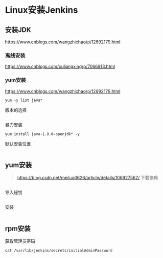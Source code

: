 # Linux安装Jenkins

## 安装JDK
https://www.cnblogs.com/wangzhichao/p/12692179.html
### 离线安装

https://www.cnblogs.com/xuliangxing/p/7066913.html

### yum安装
https://www.cnblogs.com/wangzhichao/p/12692179.html
```shell
yum -y list java*
```
版本的选择
```shell

```
暴力安装
```shell
yum install java-1.8.0-openjdk* -y
```
默认安装位置
```shell

```

## yum安装
> https://blog.csdn.net/meiluo0626/article/details/106927562/
下载依赖
```shell

```
导入秘钥
```shell

```
安装
```shell

```

## rpm安装



获取管理员密码
```shell
cat /var/lib/jenkins/secrets/initialAdminPassword
```





